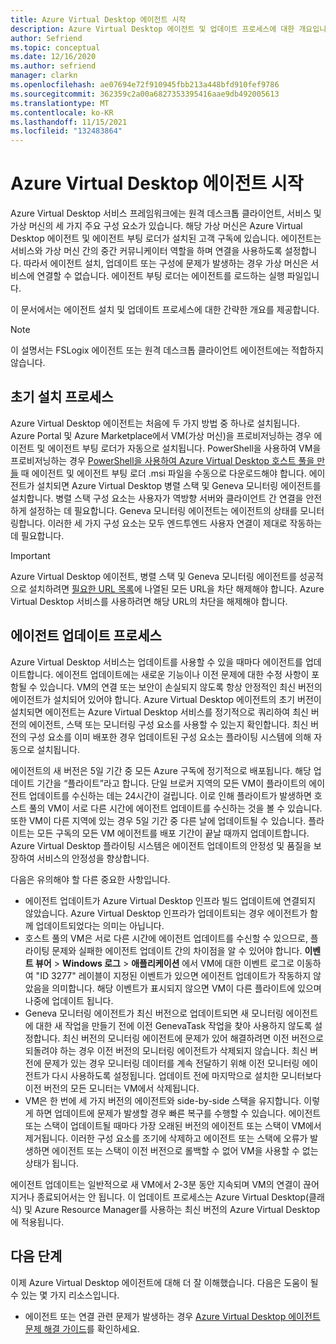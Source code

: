 ```yaml
---
title: Azure Virtual Desktop 에이전트 시작
description: Azure Virtual Desktop 에이전트 및 업데이트 프로세스에 대한 개요입니다.
author: Sefriend
ms.topic: conceptual
ms.date: 12/16/2020
ms.author: sefriend
manager: clarkn
ms.openlocfilehash: ae07694e72f910945fbb213a448bfd910fef9786
ms.sourcegitcommit: 362359c2a00a6827353395416aae9db492005613
ms.translationtype: MT
ms.contentlocale: ko-KR
ms.lasthandoff: 11/15/2021
ms.locfileid: "132483864"
---
```

# <a name="get-started-with-the-azure-virtual-desktop-agent"></a>Azure Virtual Desktop 에이전트 시작

Azure Virtual Desktop 서비스 프레임워크에는 원격 데스크톱 클라이언트, 서비스 및 가상 머신의 세 가지 주요 구성 요소가 있습니다. 해당 가상 머신은 Azure Virtual Desktop 에이전트 및 에이전트 부팅 로더가 설치된 고객 구독에 있습니다. 에이전트는 서비스와 가상 머신 간의 중간 커뮤니케이터 역할을 하며 연결을 사용하도록 설정합니다. 따라서 에이전트 설치, 업데이트 또는 구성에 문제가 발생하는 경우 가상 머신은 서비스에 연결할 수 없습니다. 에이전트 부팅 로더는 에이전트를 로드하는 실행 파일입니다. 

이 문서에서는 에이전트 설치 및 업데이트 프로세스에 대한 간략한 개요를 제공합니다.

>[!NOTE]
>이 설명서는 FSLogix 에이전트 또는 원격 데스크톱 클라이언트 에이전트에는 적합하지 않습니다.


## <a name="initial-installation-process"></a>초기 설치 프로세스

Azure Virtual Desktop 에이전트는 처음에 두 가지 방법 중 하나로 설치됩니다. Azure Portal 및 Azure Marketplace에서 VM(가상 머신)을 프로비저닝하는 경우 에이전트 및 에이전트 부팅 로더가 자동으로 설치됩니다. PowerShell을 사용하여 VM을 프로비저닝하는 경우 [PowerShell을 사용하여 Azure Virtual Desktop 호스트 풀을 만들](create-host-pools-powershell.md#register-the-virtual-machines-to-the-azure-virtual-desktop-host-pool) 때 에이전트 및 에이전트 부팅 로더 .msi 파일을 수동으로 다운로드해야 합니다. 에이전트가 설치되면 Azure Virtual Desktop 병렬 스택 및 Geneva 모니터링 에이전트를 설치합니다. 병렬 스택 구성 요소는 사용자가 역방향 서버와 클라이언트 간 연결을 안전하게 설정하는 데 필요합니다. Geneva 모니터링 에이전트는 에이전트의 상태를 모니터링합니다. 이러한 세 가지 구성 요소는 모두 엔드투엔드 사용자 연결이 제대로 작동하는 데 필요합니다.

>[!IMPORTANT]
>Azure Virtual Desktop 에이전트, 병렬 스택 및 Geneva 모니터링 에이전트를 성공적으로 설치하려면 [필요한 URL 목록](safe-url-list.md#virtual-machines)에 나열된 모든 URL을 차단 해제해야 합니다. Azure Virtual Desktop 서비스를 사용하려면 해당 URL의 차단을 해제해야 합니다.

## <a name="agent-update-process"></a>에이전트 업데이트 프로세스

Azure Virtual Desktop 서비스는 업데이트를 사용할 수 있을 때마다 에이전트를 업데이트합니다. 에이전트 업데이트에는 새로운 기능이나 이전 문제에 대한 수정 사항이 포함될 수 있습니다. VM의 연결 또는 보안이 손실되지 않도록 항상 안정적인 최신 버전의 에이전트가 설치되어 있어야 합니다. Azure Virtual Desktop 에이전트의 초기 버전이 설치되면 에이전트는 Azure Virtual Desktop 서비스를 정기적으로 쿼리하여 최신 버전의 에이전트, 스택 또는 모니터링 구성 요소를 사용할 수 있는지 확인합니다. 최신 버전의 구성 요소를 이미 배포한 경우 업데이트된 구성 요소는 플라이팅 시스템에 의해 자동으로 설치됩니다.

에이전트의 새 버전은 5일 기간 중 모든 Azure 구독에 정기적으로 배포됩니다. 해당 업데이트 기간을 “플라이트”라고 합니다. 단일 브로커 지역의 모든 VM이 플라이트의 에이전트 업데이트를 수신하는 데는 24시간이 걸립니다. 이로 인해 플라이트가 발생하면 호스트 풀의 VM이 서로 다른 시간에 에이전트 업데이트를 수신하는 것을 볼 수 있습니다. 또한 VM이 다른 지역에 있는 경우 5일 기간 중 다른 날에 업데이트될 수 있습니다. 플라이트는 모든 구독의 모든 VM 에이전트를 배포 기간이 끝날 때까지 업데이트합니다. Azure Virtual Desktop 플라이팅 시스템은 에이전트 업데이트의 안정성 및 품질을 보장하여 서비스의 안정성을 향상합니다.


다음은 유의해야 할 다른 중요한 사항입니다.

- 에이전트 업데이트가 Azure Virtual Desktop 인프라 빌드 업데이트에 연결되지 않았습니다. Azure Virtual Desktop 인프라가 업데이트되는 경우 에이전트가 함께 업데이트되었다는 의미는 아닙니다.
- 호스트 풀의 VM은 서로 다른 시간에 에이전트 업데이트를 수신할 수 있으므로, 플라이팅 문제와 실패한 에이전트 업데이트 간의 차이점을 알 수 있어야 합니다. **이벤트 뷰어**  >  **Windows 로그** > **애플리케이션** 에서 VM에 대한 이벤트 로그로 이동하여 "ID 3277" 레이블이 지정된 이벤트가 있으면 에이전트 업데이트가 작동하지 않았음을 의미합니다. 해당 이벤트가 표시되지 않으면 VM이 다른 플라이트에 있으며 나중에 업데이트 됩니다.
- Geneva 모니터링 에이전트가 최신 버전으로 업데이트되면 새 모니터링 에이전트에 대한 새 작업을 만들기 전에 이전 GenevaTask 작업을 찾아 사용하지 않도록 설정합니다. 최신 버전의 모니터링 에이전트에 문제가 있어 해결하려면 이전 버전으로 되돌려야 하는 경우 이전 버전의 모니터링 에이전트가 삭제되지 않습니다. 최신 버전에 문제가 있는 경우 모니터링 데이터를 계속 전달하기 위해 이전 모니터링 에이전트가 다시 사용하도록 설정됩니다. 업데이트 전에 마지막으로 설치한 모니터보다 이전 버전의 모든 모니터는 VM에서 삭제됩니다.
- VM은 한 번에 세 가지 버전의 에이전트와 side-by-side 스택을 유지합니다. 이렇게 하면 업데이트에 문제가 발생할 경우 빠른 복구를 수행할 수 있습니다. 에이전트 또는 스택이 업데이트될 때마다 가장 오래된 버전의 에이전트 또는 스택이 VM에서 제거됩니다. 이러한 구성 요소를 조기에 삭제하고 에이전트 또는 스택에 오류가 발생하면 에이전트 또는 스택이 이전 버전으로 롤백할 수 없어 VM을 사용할 수 없는 상태가 됩니다.

에이전트 업데이트는 일반적으로 새 VM에서 2-3분 동안 지속되며 VM의 연결이 끊어지거나 종료되어서는 안 됩니다. 이 업데이트 프로세스는 Azure Virtual Desktop(클래식) 및 Azure Resource Manager를 사용하는 최신 버전의 Azure Virtual Desktop에 적용됩니다.

## <a name="next-steps"></a>다음 단계

이제 Azure Virtual Desktop 에이전트에 대해 더 잘 이해했습니다. 다음은 도움이 될 수 있는 몇 가지 리소스입니다.

- 에이전트 또는 연결 관련 문제가 발생하는 경우 [Azure Virtual Desktop 에이전트 문제 해결 가이드](troubleshoot-agent.md)를 확인하세요.

